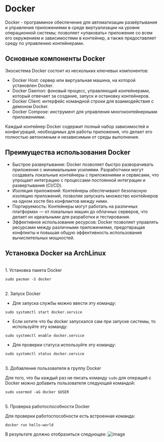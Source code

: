 # Docker
 
Docker - программное обеспечение для автоматизации развёртывания и управления приложениями в среде виртуализации на уровне операционной системы; позволяет «упаковать» приложение со всем его окружением и зависимостями в контейнер, а также предоставляет среду по управлению контейнерами.

## Основные компоненты Docker

Экосистема Docker состоит из нескольких ключевых компонентов:
* Docker Host: сервер или виртуальная машина, на которой установлен Docker.
* Docker Daemon: фоновый процесс, управляющий контейнерами, который отвечает за создание, запуск и остановку контейнеров.
* Docker Client: интерфейс командной строки для взаимодействия с демоном Docker.
* Docker Compose: инструмент для управления многоконтейнерными приложениями.

Каждый контейнер Docker содержит полный набор зависимостей и конфигураций, необходимых для работы приложения, что делает его полностью автономным и независимым от среды выполнения.

## Преимущества использования Docker

* Быстрое развертывание: Docker позволяет быстро разворачивать приложения с минимальными усилиями. Разработчики могут создавать локальные контейнеры с приложениями и сервисами, что упрощает интеграцию с процессами постоянной интеграции и развертывания (CI/CD).
* Изоляция приложений: Контейнеры обеспечивают безопасную изоляцию приложений, позволяя запускать множество контейнеров на одном хосте без конфликтов между ними.
* Портируемость: Контейнеры могут работать на различных платформах — от локальных машин до облачных серверов, что делает их идеальными для разработки и тестирования.
* Эффективное использование ресурсов: Docker позволяет управлять ресурсами между различными приложениями, предотвращая конфликты и повышая общую эффективность использования вычислительных мощностей.

## Установка Docker на ArchLinux

<br>1. Установка пакета Docker
```
sudo pacman -S docker
```

<br>2. Запуск Docker

* Для запуска службы можно ввести эту команду:
```
sudo systemctl start docker.service
```
* Если хотите что бы docker запускался сам при запуске системы, то используйте эту команду:
```
sudo systemctl enable docker.service
```

* Для проверки статуса используйте эту команду:
```
sudo systemctl status docker.service
```

<br>3. Добавление пользователя в группу Docker
	
Для того, что бы каждый раз не писать команду `sudo` для операций с Docker можно добавить пользователя следующей командой:
```
sudo usermod -aG docker $USER
```

<br>5. Проверка работоспособности Docker
   
Для проверки работоспособности есть встроенная команда:
```
docker run hello-world
```

В результате должно отобразиться следующее:
![image](https://itsfoss.com/content/images/size/w1000/2023/10/docker-running-successfully-arch-linux.png)
